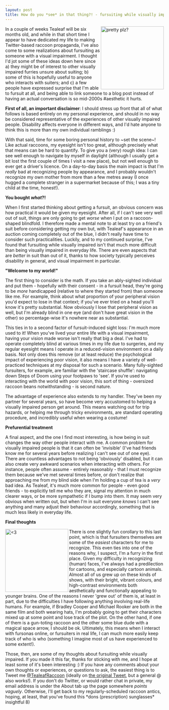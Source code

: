 ```yaml
---
layout: post
title: How do you *see* in that thing?! - fursuiting while visually impaired
---
```


<img align="right" alt="pretty plz?" src="http://gdurl.com/WM_w" width="200"/>

In a couple of weeks Tealeaf will be six months old, and while in that short time I appear to have dedicated my life to making Twitter-based raccoon propaganda, I've also come to some realizations about fursuiting as someone with a visual impairment. I thought I'd jot some of these ideas down here since a) they might be of interest to other visually impaired furries unsure about suiting; b) some of this is hopefully useful to anyone who interacts with suiters; and c) a few people have expressed surprise that I'm able to fursuit at all, and being able to link someone to a blog post instead of having an actual conversation is so mid-2000s #aesthetic it hurts.

**First of all, an important disclaimer**: I should stress up front that all of what follows is based entirely on my personal experience, and should in no way be considered representative of the experiences of other visually impaired people. Disability affects everyone in different ways, and I'd hate anyone to think this is more than my own individual ramblings :)

With that said, time for some boring personal history to ~set the scene~! Like actual raccoons, my eyesight isn't too great, although precisely what that means can be hard to quantify. To give you a (very) rough idea: I can see well enough to navigate by myself in daylight (although I usually get a bit lost the first couple of times I visit a new place), but not well enough to ever get a driver's licence. On a day-to-day basis the main impact is that I'm *really* bad at recognizing people by appearance, and I probably wouldn't recognize my own mother from more than a few metres away (I once hugged a complete stranger in a supermarket because of this; I was a tiny child at the time, honest!).

**You bought *what*?!**

When I first started thinking about getting a fursuit, an obvious concern was how practical it would be given my eyesight. After all, if I can't see very well out of suit, things are only going to get *worse* when I put on a raccoon-shaped blindfold. I therefore made a mental note to at least try on a friend's suit before considering getting my own but, with Tealeaf's appearance in an auction coming completely out of the blue, I didn't really have time to consider such practicalities. Luckily, and to my continued surprise, I've found that fursuiting while visually impaired isn't that much more difficult than being visually impaired in everyday life. There are even aspects that are *better* in suit than out of it, thanks to how society typically perceives disability in general, and visual impairment in particular.

**"Welcome to my world!"**

The first thing to consider is the math. If you take an ably-sighted individual and put them - hopefully with their consent - in a fursuit head, they're going to be *more* handicapped (relative to where they started from) than someone like me. For example, think about what proportion of your peripheral vision you'd expect to lose in that context; if you've ever tried on a head you'll know it's pretty substantial. Now obviously I lose that peripheral vision as well, but I'm already blind in one eye (and don't have great vision in the other) so percentage-wise it's nowhere near as substantial.

This ties in to a second factor of fursuit-induced sight loss: I'm much more used to it! When you've lived your entire life with a visual impairment, having your vision made worse isn't really that big a deal. I've had to operate completely blind at various times in my life due to surgeries, and my regular eyesight means I operate in a reduced-vision environment on a daily basis. Not only does this remove (or at least reduce) the psychological impact of experiencing poor vision, it also means I have a variety of well-practiced techniques at my disposal for such a scenario. Many fully-sighted fursuiters, for example, are familiar with the 'staircase shuffle': navigating down Steps of Doom using your footpaws to 'see'. If you're used to interacting with the world with poor vision, this sort of thing - oversized raccoon beans notwithstanding - is second nature.

The advantage of experience also extends to my handler. They've been my partner for several years, so have become very accustomed to helping a visually impaired person get around. This means watching out for trip hazards, or helping me through tricky environments, are standard operating procedure, and incredibly useful when wearing a costume!

**Prefurential treatment**

A final aspect, and the one I find most interesting, is how being in suit changes the way other people interact with me. A common problem for visually impaired people is that it can often be 'invisible' (I've had friends know me for several years before realizing I can't see out of one eye). There are countless advantages to not being 'obviously' disabled, but it can also create very awkward scenarios when interacting with others. For instance, people often assume - entirely reasonably - that I must recognize them because we've met several times before, or don't realize that approaching me from my blind side when I'm holding a cup of tea is a *very* bad idea. As Tealeaf, it's much more common for people - even good friends - to explicitly tell me who they are, signal my attention in much clearer ways, or be more sympathetic if I bump into them. It may seem very obvious when written out, but when I'm in suit everyone *knows* I can't see anything and many adjust their behaviour accordingly, something that is much less likely in everyday life.

**Final thoughts**

<img align="left" alt="<3" src="http://gdurl.com/INTK" width="200"/>

There is one slightly fun corollary to this last point, which is that fursuiters themselves are some of the *easiest* characters for me to recognize. This even ties into one of the reasons why, I suspect, I'm a furry in the first place. Given my difficulty in recognizing (human) faces, I've always had a predilection for cartoons, and especially cartoon animals. Almost all of us grew up on these kinds of shows, with their bright, vibrant colours, and high-contrast environments both aesthetically and functionally appealing to younger brains. One of the reasons I never 'grew out' of them is, at least in part, due to the difficulties I have following anything involving real-life humans. For example, if Bradley Cooper and Michael Rooker are both in the same film and both wearing hats, I'm probably going to get their characters mixed up at some point and lose track of the plot. On the other hand, if one of them is a gun-toting raccoon and the other some blue dude with a magical space arrow, I should be ok. Ultimately, this means when I interact with fursonas online, or fursuiters in real life, I can much more easily keep track of who is who (something I imagine most of us have experienced to some extent!).

Those, then, are some of my thoughts about fursuiting while visually impaired. If you made it this far, thanks for sticking with me, and I hope at least some of it's been interesting :) If you have any comments about your own thoughts or experiences, or questions to ask, the easiest thing is to Tweet me [@TealeafRaccoon](https://twitter.com/tealeafraccoon) (ideally on [the original Tweet](https://twitter.com/tealeafraccoon/status/865573109340008448), but a general @ also works!). If you don't do Twitter, or would rather chat in private, my email address is under the About tab up the page somewhere *points vaguely*. Otherwise, I'll get back to my regularly-scheduled raccoon antics, hoping, at least, that you've found this \*dons (prescription) sunglasses\* insightful 8)
